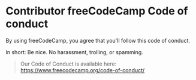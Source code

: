 # Contributor freeCodeCamp Code of conduct

By using freeCodeCamp, you agree that you'll follow this code of conduct.

In short: Be nice. No harassment, trolling, or spamming.

> Our Code of Conduct is available here: <https://www.freecodecamp.org/code-of-conduct/>
